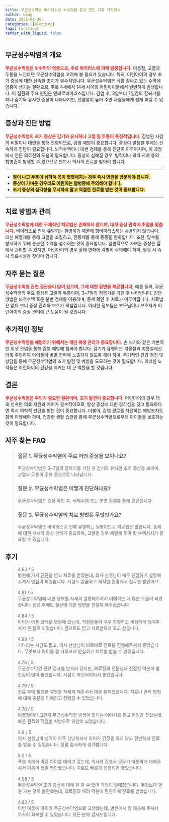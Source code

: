```yaml
---
title: 무균성수막염 바이러스성 뇌수막염 증상 원인 치료 의학정보
author: bing
date: 2025-01-30
categories: [Blogging]
tags: [writing]
render_with_liquid: false
---
```



<h2 id='무균성수막염의 개요'>무균성수막염의 개요</h2>

<p><b><span style="color: #ee2323;">무균성수막염은 뇌수막의 염증으로, 주로 바이러스에 의해 발생합니다.</span></b> 여름철, 고열과 두통을 느낀다면 무균성수막염을 고려해 볼 필요가 있습니다. 특히, 어린아이의 경우 초기 증상에 대한 신속한 조치가 필수적입니다. 무균성수막염은 뇌를 감싸고 있는 수막에 염증이 생기는 질환으로, 주로 4세에서 14세 사이의 어린아이들에서 빈번하게 발생합니다. 이 질환의 주요 원인은 엔테로바이러스입니다. 감염 후, 3일부터 7일간의 잠복기를 지나 감기와 유사한 증상이 나타나지만, 전염성이 높아 주변 사람들에게 쉽게 퍼질 수 있습니다.</p>

<h2 id='증상과 진단 방법'>증상과 진단 방법</h2>

<p><b><span style="color: #ee2323;">무균성수막염의 초기 증상은 감기와 유사하나 고열 및 두통이 특징적입니다.</span></b> 감염된 사람의 비말이나 대변을 통해 전염되므로, 감염 예방이 중요합니다. 증상이 발생한 후에는 신속하게 진단이 필요합니다. 뇌척수액이나 대변 검체를 통해 진단이 이루어지며, 이 과정에서 전문 의료진의 도움이 필요합니다. 증상이 심해질 경우, 발작이나 의식 저하 등의 합병증이 발생할 수 있으므로 반드시 의사의 진료를 받아야 합니다.</p>

<hr />

<ul>
    <li><b><span style="background-color: #ffe066;">열이 나고 두통이 심하며 목이 뻣뻣해지는 경우 즉시 병원을 방문해야 합니다.</span></b></li>
    <li><b><span style="background-color: #ffe066;">증상이 가벼운 경우라도 어린이는 합병증에 주의해야 합니다.</span></b></li>
    <li><b><span style="background-color: #ffe066;">초기 증상의 심각성을 무시하지 말고 적절한 진료를 받는 것이 중요합니다.</span></b></li>
</ul>

<hr />

<h2 id='치료 방법과 관리'>치료 방법과 관리</h2>

<p><b><span style="color: #ee2323;">무균성수막염에 대한 구체적인 치료법은 존재하지 않으며, 대개 증상 관리에 초점을 맞춥니다.</span></b> 바이러스로 인해 유발되는 질병이기 때문에 항바이러스제는 사용되지 않습니다. 대신 해열제를 통해 고열을 조절하고, 진통제를 통해 통증을 완화합니다. 또한, 탈수를 방지하기 위해 충분한 수액을 섭취하는 것이 중요합니다. 일반적으로 가벼운 증상은 집에서 관리할 수 있지만, 어린아이의 경우 상태 변화에 각별히 주의해야 하며, 필요 시 즉시 의료시설을 찾아야 합니다.</p>

<h2 id='자주 묻는 질문'>자주 묻는 질문</h2>

<p><b><span style="color: #ee2323;">무균성수막염 관련 질문들이 많이 있으며, 그에 대한 답변을 제공합니다.</span></b> 예를 들어, 무균성수막염의 주요 증상은 고열과 두통이며, 3~7일의 잠복기를 거친 후 나타납니다. 진단 방법은 뇌척수액 혹은 분변 검체를 이용하며, 증세 확인 후 치료가 이루어집니다. 치료법은 없다 보니 증상 관리와 보호가 핵심입니다. 이러한 정보들은 부모님이나 보호자가 어린아이의 증상 관리에 큰 도움이 될 것입니다.</p>

<h2 id='추가적인 정보'>추가적인 정보</h2>

<p><b><span style="color: #ee2323;">무균성수막염을 예방하기 위해서는 개인 위생 관리가 중요합니다.</span></b> 손 씻기와 같은 기본적인 위생 관념을 통해 감염 예방에 힘써야 합니다. 감기가 유행하는 겨울철과 여름철에선 더욱 주의하여 아이들이 비말 전파에 노출되지 않도록 해야 하며, 주기적인 건강 검진 및 상담을 통해 무균성수막염의 조기 발견 및 예방을 도모하는 것이 필요합니다. 이러한 노력들은 어린아이의 건강을 지키는 데 큰 역할을 할 것입니다.</p>

<h2 id='결론'>결론</h2>

<p><b><span style="color: #ee2323;">무균성수막염은 주의가 필요한 질환이며, 조기 발견이 중요합니다.</span></b> 어린아이의 경우 더욱 신속한 의료 지원과 케어가 필수적이므로, 항상 증상에 대한 경각심을 갖고 필요하다면 즉시 의학적 판단을 받는 것이 중요합니다. 더불어, 감염 경로를 차단하는 예방조치도 함께 이행해야 하며, 건강한 생활 습관을 통해 무균성수막염으로부터 아이들을 보호하는 것이 필요합니다.</p>


<h2 id='자주_찾는_FAQ'>자주 찾는 FAQ</h2>
<div itemscope="" itemtype="https://schema.org/FAQPage"> 
<blockquote> 
<div itemscope="" itemprop="mainEntity" itemtype="https://schema.org/Question"> 
<h3 itemprop="name">질문 1. 무균성수막염이 주로 어떤 증상을 보이나요?</h3> 
<div itemscope="" itemprop="acceptedAnswer" itemtype="https://schema.org/Answer"> 
<span itemprop="text"> 
<p>무균성수막염은 3~7일의 잠복기를 거친 후 감기와 유사한 초기 증상을 보이며, 고열과 두통이 주요 증상으로 나타납니다.</p> 
</span> 
</div> 
</div> 

<div itemscope="" itemprop="mainEntity" itemtype="https://schema.org/Question"> 
<h3 itemprop="name">질문 2. 무균성수막염은 어떻게 진단하나요?</h3> 
<div itemscope="" itemprop="acceptedAnswer" itemtype="https://schema.org/Answer"> 
<span itemprop="text"> 
<p>무균성수막염은 증상 확인 후, 뇌척수액 또는 분변 검체를 통해 진단됩니다.</p> 
</span> 
</div> 
</div> 

<div itemscope="" itemprop="mainEntity" itemtype="https://schema.org/Question"> 
<h3 itemprop="name">질문 3. 무균성수막염의 치료 방법은 무엇인가요?</h3> 
<div itemscope="" itemprop="acceptedAnswer" itemtype="https://schema.org/Answer"> 
<span itemprop="text"> 
<p>무균성수막염은 바이러스로 인해 유발되는 질병이므로 치료법은 없습니다. 증세에 대한 처치와 증상 관리가 중요하며, 고열일 경우 해열제 투여 및 수액처치가 필요할 수 있습니다.</p> 
</span> 
</div> 
</div> 
</blockquote> 
</div>
<h2 id='후기'>후기</h2>
<div itemscope itemtype="https://schema.org/Product">
  <blockquote>
  <div itemprop="review" itemscope itemtype="https://schema.org/Review">
      <div itemprop="reviewRating" itemscope itemtype="https://schema.org/Rating"> <span itemprop="ratingValue">4.93</span> / <span itemprop="bestRating">5</span> </div>
      <span itemprop="reviewBody">병원에 가서 진단을 받고 치료를 받았는데, 의사 선생님이 매우 친절하게 설명해주셔서 안심이 되었습니다. 시설도 깔끔하고 쾌적한 환경에서 진료를 받았어요.</span>
  </div>
  <br>
  <div itemprop="review" itemscope itemtype="https://schema.org/Review">
      <div itemprop="reviewRating" itemscope itemtype="https://schema.org/Rating"> <span itemprop="ratingValue">4.81</span> / <span itemprop="bestRating">5</span> </div>
      <span itemprop="reviewBody">무균성수막염에 대한 정보를 자세히 설명해주셔서 이해하는 데 많은 도움이 되었습니다. 진료 후에도 질문에 대한 답변을 친절히 해주셨습니다.</span>
  </div>
  <br>
  <div itemprop="review" itemscope itemtype="https://schema.org/Review">
      <div itemprop="reviewRating" itemscope itemtype="https://schema.org/Rating"> <span itemprop="ratingValue">4.84</span> / <span itemprop="bestRating">5</span> </div>
      <span itemprop="reviewBody">아이가 아픈 상태로 병원에 갔는데, 직원분들이 매우 친절하고 세심하게 챙겨주셔서 큰 힘이 되었습니다. 앞으로도 믿고 치료받으러 오고 싶습니다.</span>
  </div>
  <br>
  <div itemprop="review" itemscope itemtype="https://schema.org/Review">
      <div itemprop="reviewRating" itemscope itemtype="https://schema.org/Rating"> <span itemprop="ratingValue">4.99</span> / <span itemprop="bestRating">5</span> </div>
      <span itemprop="reviewBody">기다리는 시간도 짧고, 의사 선생님이 바로바로 진료를 진행해주셔서 좋았습니다. 무엇보다 아이를 잘 다루셔서 안심하고 치료를 받을 수 있었습니다.</span>
  </div>
  <br>
  <div itemprop="review" itemscope itemtype="https://schema.org/Review">
      <div itemprop="reviewRating" itemscope itemtype="https://schema.org/Rating"> <span itemprop="ratingValue">4.76</span> / <span itemprop="bestRating">5</span> </div>
      <span itemprop="reviewBody">무균성수막염 관련 검사를 받으러 갔지만, 의료진의 전문성과 친절함 덕분에 불안감이 많이 줄었습니다. 시설도 최신식이어서 좋았습니다.</span>
  </div>
  <br>
  <div itemprop="review" itemscope itemtype="https://schema.org/Review">
      <div itemprop="reviewRating" itemscope itemtype="https://schema.org/Rating"> <span itemprop="ratingValue">4.79</span> / <span itemprop="bestRating">5</span> </div>
      <span itemprop="reviewBody">진료 후에 필요한 설명을 자세히 해주셔서 매우 유익했습니다. 치료나 관리 방법에 대해 충분히 이해하고 진행할 수 있었습니다.</span>
  </div>
  <br>
  <div itemprop="review" itemscope itemtype="https://schema.org/Review">
      <div itemprop="reviewRating" itemscope itemtype="https://schema.org/Rating"> <span itemprop="ratingValue">4.78</span> / <span itemprop="bestRating">5</span> </div>
      <span itemprop="reviewBody">여름철이라 그런지 무균성수막염 발생이 많다는 이야기를 듣고 병원을 찾았는데, 빠른 진료와 적절한 처방으로 위안이 되었습니다.</span>
  </div>
  <br>
  <div itemprop="review" itemscope itemtype="https://schema.org/Review">
      <div itemprop="reviewRating" itemscope itemtype="https://schema.org/Rating"> <span itemprop="ratingValue">4.9</span> / <span itemprop="bestRating">5</span> </div>
      <span itemprop="reviewBody">의사 선생님이 성격이 아주 상냥하셔서 아이가 긴장을 하지 않고 편안하게 진료를 받을 수 있었습니다. 정말 감사하게 생각합니다.</span>
  </div>
  <br>
  <div itemprop="review" itemscope itemtype="https://schema.org/Review">
      <div itemprop="reviewRating" itemscope itemtype="https://schema.org/Rating"> <span itemprop="ratingValue">5.0</span> / <span itemprop="bestRating">5</span> </div>
      <span itemprop="reviewBody">폭염 속에서 아픈 아이를 데리고 갔는데, 의사와 간호사 모두가 따뜻하게 대해주셔서 마음이 정말 편안했습니다. 치료도 빠르게 진행되어 좋았습니다.</span>
  </div>
  <br>
  <div itemprop="review" itemscope itemtype="https://schema.org/Review">
      <div itemprop="reviewRating" itemscope itemtype="https://schema.org/Rating"> <span itemprop="ratingValue">4.98</span> / <span itemprop="bestRating">5</span> </div>
      <span itemprop="reviewBody">무균성수막염 초기 증상에 대해 잘 알 수 있어 걱정이 덜해졌습니다. 무엇보다 병원 가는 것이 불안했는데, 의료진의 배려 덕분에 편안하게 진료를 받았습니다.</span>
  </div>
  <br>
  <div itemprop="review" itemscope itemtype="https://schema.org/Review">
      <div itemprop="reviewRating" itemscope itemtype="https://schema.org/Rating"> <span itemprop="ratingValue">4.83</span> / <span itemprop="bestRating">5</span> </div>
      <span itemprop="reviewBody">이번 여름에 아이가 무균성수막염으로 고생했는데, 병원에서 잘 대응해 주셔서 무사히 회복할 수 있었습니다. 모든 분께 감사드립니다.</span>
  </div>
  </blockquote>
</div>
